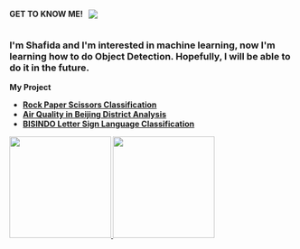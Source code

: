 <div style="display: flex; align-items: center;">
  <p style="margin-right: 10px; text-size: 100px;">
    <b>GET TO KNOW ME!<b/>
  </p>
  <img src="https://github.com/shafidaaaa/shafidaaaa/blob/main/pixel%20art%20totoro5.png">
</div>

<h3>
  I'm Shafida and I'm interested in machine learning, now I'm learning how to do Object Detection. Hopefully, I will be able to do it in the future.
</h3>
<p>
  My Project
  <ul>
    <li>
      <a href="https://github.com/shafidaaaa/dicoding-belajar/tree/main/Belajar%20Machine%20Learning%20untuk%20Pemula">Rock Paper Scissors Classification</a>
    </li>
    <li>
      <a href="https://github.com/shafidaaaa/dicoding-belajar/tree/main/AIRQUALITYV2">Air Quality in Beijing District Analysis</a>
    </li>
    <li>
      <a href="https://github.com/shafidaaaa/Bangkit/tree/main/Capstone/model">BISINDO Letter Sign Language Classification</a>
    </li>
  </ul>
</p>
<p align="left">
<a href="https://github.com/shafidaaaa">
  <img height="180c" src="https://github-readme-stats.vercel.app/api?username=shafidaaaa&show_icons=true&theme=transparent"/>
  <img height="180cm" src="https://github-readme-stats.vercel.app/api/top-langs/?username=shafidaaaa&layout=compact&show_icons=true&theme=transparent"/>
</a>
</p>
